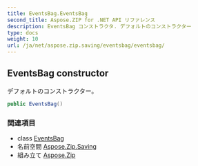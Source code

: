 ```yaml
---
title: EventsBag.EventsBag
second_title: Aspose.ZIP for .NET API リファレンス
description: EventsBag コンストラクタ. デフォルトのコンストラクター
type: docs
weight: 10
url: /ja/net/aspose.zip.saving/eventsbag/eventsbag/
---
```

## EventsBag constructor

デフォルトのコンストラクター。

```csharp
public EventsBag()
```

### 関連項目

* class [EventsBag](../)
* 名前空間 [Aspose.Zip.Saving](../../eventsbag/)
* 組み立て [Aspose.Zip](../../../)


